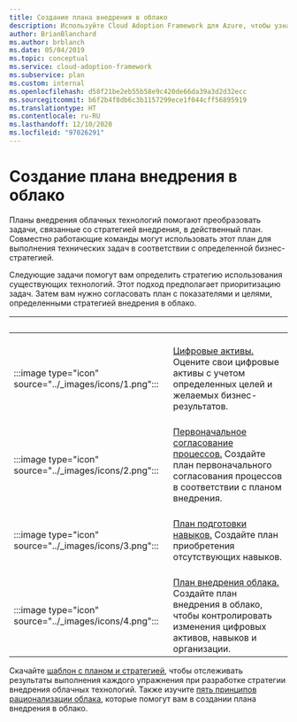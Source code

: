 ```yaml
---
title: Создание плана внедрения в облако
description: Используйте Cloud Adoption Framework для Azure, чтобы узнать, как выполнять технические задачи с помощью определенного плана внедрения в облако.
author: BrianBlanchard
ms.author: brblanch
ms.date: 05/04/2019
ms.topic: conceptual
ms.service: cloud-adoption-framework
ms.subservice: plan
ms.custom: internal
ms.openlocfilehash: d58f21be2eb55b58e9c420de66da39a3d2d32ecc
ms.sourcegitcommit: b6f2b4f8db6c3b1157299ece1f044cff56895919
ms.translationtype: HT
ms.contentlocale: ru-RU
ms.lasthandoff: 12/10/2020
ms.locfileid: "97026291"
---
```

# <a name="develop-a-cloud-adoption-plan"></a>Создание плана внедрения в облако

Планы внедрения облачных технологий помогают преобразовать задачи, связанные со стратегией внедрения, в действенный план. Совместно работающие команды могут использовать этот план для выполнения технических задач в соответствии с определенной бизнес-стратегией.

Следующие задачи помогут вам определить стратегию использования существующих технологий. Этот подход предполагает приоритизацию задач. Затем вам нужно согласовать план с показателями и целями, определенными стратегией внедрения в облако.

| <span title="Значок">&nbsp;</span> | <span title="Описание">&nbsp;</span> |
|--|--|
| <br> :::image type="icon" source="../_images/icons/1.png"::: | <br> [Цифровые активы.](../digital-estate/rationalize.md) Оцените свои цифровые активы с учетом определенных целей и желаемых бизнес-результатов. |
| <br> :::image type="icon" source="../_images/icons/2.png"::: | <br> [Первоначальное согласование процессов.](./initial-org-alignment.md) Создайте план первоначального согласования процессов в соответствии с планом внедрения. |
| <br> :::image type="icon" source="../_images/icons/3.png"::: | <br> [План подготовки навыков.](./adapt-roles-skills-processes.md) Создайте план приобретения отсутствующих навыков. |
| <br> :::image type="icon" source="../_images/icons/4.png"::: | <br> [План внедрения облака.](./plan-intro.md) Создайте план внедрения в облако, чтобы контролировать изменения цифровых активов, навыков и организации. |

Скачайте [шаблон с планом и стратегией](https://raw.githubusercontent.com/microsoft/CloudAdoptionFramework/master/plan/cloud-adoption-framework-strategy-and-plan-template.docx), чтобы отслеживать результаты выполнения каждого упражнения при разработке стратегии внедрения облачных технологий. Также изучите [пять принципов рационализации облака](../digital-estate/5-rs-of-rationalization.md), которые помогут вам в создании плана внедрения в облако.

